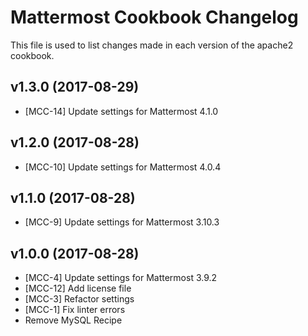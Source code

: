 # Mattermost Cookbook Changelog

This file is used to list changes made in each version of the apache2 cookbook.

## v1.3.0 (2017-08-29)

- [MCC-14] Update settings for Mattermost 4.1.0

## v1.2.0 (2017-08-28)

- [MCC-10] Update settings for Mattermost 4.0.4

## v1.1.0 (2017-08-28)

- [MCC-9] Update settings for Mattermost 3.10.3

## v1.0.0 (2017-08-28)

- [MCC-4] Update settings for Mattermost 3.9.2
- [MCC-12] Add license file
- [MCC-3] Refactor settings
- [MCC-1] Fix linter errors
- Remove MySQL Recipe